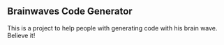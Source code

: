 ## Brainwaves Code Generator

This is a project to help people with generating code with his brain wave.
Believe it!
